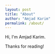 ```yaml
---
layout: post
title: "About"
author: "Amjad Karim"
permalink: /about/
---
```


Hi, I'm Amjad Karim. 

Thanks for reading!
